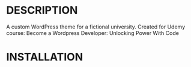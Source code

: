 # DESCRIPTION

A custom WordPress theme for a fictional university. Created for Udemy course: Become a Wordpress Developer: Unlocking Power With Code

# INSTALLATION
